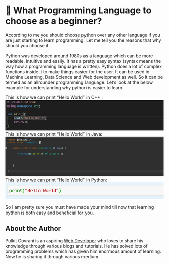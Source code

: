 # 🎇 What Programming Language to choose as a beginner?

According to me you should choose python over any other language if you are just
starting to learn programming. Let me tell you the reasons that why should you
choose it.

Python was developed around 1980s as a language which can be more readable,
intuitive and easily. It has a pretty easy syntax (syntax means the way how a
programming language is written). Python does a lot of complex functions inside
it to make things easier for the user.
It can be used in Machine Learning, Data Science and Web development as well. So
it can be termed as an allrounder programming language. Let’s look at the below
example for understanding why python is easier to learn.

This is how we can print “Hello World” in C++ :
![C++](_static/images/What_Programming_Language_Images/c++.png)
This is how we can print “Hello World” in Java:
![Java](_static/images/What_Programming_Language_Images/java.png) This is how we
can print “Hello World” in Python:
![Python](_static/images/What_Programming_Language_Images/python.png)

So I am pretty sure you must have made your mind till now that learning python
is both easy and beneficial for you.

## About the Author

Pulkit Govrani is an aspiring
[Web Developer](https://www.upwork.com/freelancers/~01701403d8b0e94e03) who
loves to share his knowledge through various blogs and tutorials. He has solved
lots of programming problems which has given him enormous amount of learning.
Now he is sharing it through various medium.
